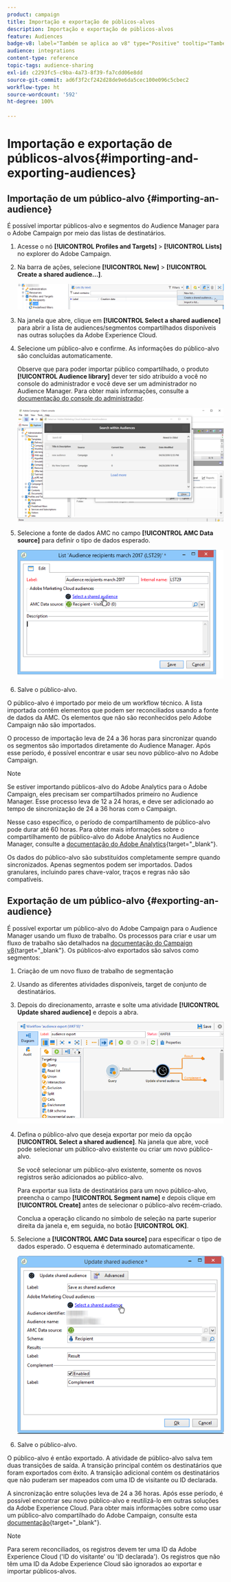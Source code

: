 ```yaml
---
product: campaign
title: Importação e exportação de públicos-alvos
description: Importação e exportação de públicos-alvos
feature: Audiences
badge-v8: label="Também se aplica ao v8" type="Positive" tooltip="Também se aplica ao Campaign v8"
audience: integrations
content-type: reference
topic-tags: audience-sharing
exl-id: c2293fc5-c9ba-4a73-8f39-fa7cdd06e8dd
source-git-commit: ad6f3f2cf242d28de9e6da5cec100e096c5cbec2
workflow-type: ht
source-wordcount: '592'
ht-degree: 100%

---
```



# Importação e exportação de públicos-alvos{#importing-and-exporting-audiences}



## Importação de um público-alvo {#importing-an-audience}

É possível importar públicos-alvo e segmentos do Audience Manager para o Adobe Campaign por meio das listas de destinatários.

1. Acesse o nó **[!UICONTROL Profiles and Targets]** > **[!UICONTROL Lists]** no explorer do Adobe Campaign.
1. Na barra de ações, selecione **[!UICONTROL New]** > **[!UICONTROL Create a shared audience...]**.

   ![](assets/aam_import_audience.png)

1. Na janela que abre, clique em **[!UICONTROL Select a shared audience]** para abrir a lista de audiences/segmentos compartilhados disponíveis nas outras soluções da Adobe Experience Cloud.
1. Selecione um público-alvo e confirme. As informações do público-alvo são concluídas automaticamente.

   Observe que para poder importar público compartilhado, o produto **[!UICONTROL Audience library]** dever ter sido atribuído a você no console do administrador e você deve ser um administrador no Audience Manager. Para obter mais informações, consulte a [documentação do console do administrador](https://helpx.adobe.com/br/enterprise/admin-guide.html).

   ![](assets/aam_import_audience_3.png)

1. Selecione a fonte de dados AMC no campo **[!UICONTROL AMC Data source]** para definir o tipo de dados esperado.

   ![](assets/aam_import_audience_2.png)

1. Salve o público-alvo.

O público-alvo é importado por meio de um workflow técnico. A lista importada contém elementos que podem ser reconciliados usando a fonte de dados da AMC. Os elementos que não são reconhecidos pelo Adobe Campaign não são importados.

O processo de importação leva de 24 a 36 horas para sincronizar quando os segmentos são importados diretamente do Audience Manager. Após esse período, é possível encontrar e usar seu novo público-alvo no Adobe Campaign.

>[!NOTE]
>
>Se estiver importando públicos-alvo do Adobe Analytics para o Adobe Campaign, eles precisam ser compartilhados primeiro no Audience Manager. Esse processo leva de 12 a 24 horas, e deve ser adicionado ao tempo de sincronização de 24 a 36 horas com o Campaign.
>
>Nesse caso específico, o período de compartilhamento de público-alvo pode durar até 60 horas. Para obter mais informações sobre o compartilhamento de público-alvo do Adobe Analytics no Audience Manager, consulte a [documentação do Adobe Analytics](https://experienceleague.adobe.com/docs/analytics/components/segmentation/segmentation-workflow/seg-publish.html?lang=pt-BR){target="_blank"}.

Os dados do público-alvo são substituídos completamente sempre quando sincronizados. Apenas segmentos podem ser importados. Dados granulares, incluindo pares chave-valor, traços e regras não são compatíveis.

## Exportação de um público-alvo {#exporting-an-audience}

É possível exportar um público-alvo do Adobe Campaign para o Audience Manager usando um fluxo de trabalho. Os processos para criar e usar um fluxo de trabalho são detalhados na [documentação do Campaign v8](https://experienceleague.adobe.com/docs/campaign/automation/workflows/introduction/build-a-workflow.html?lang=pt-BR){target="_blank"}. Os públicos-alvo exportados são salvos como segmentos:

1. Criação de um novo fluxo de trabalho de segmentação
1. Usando as diferentes atividades disponíveis, target de conjunto de destinatários.
1. Depois do direcionamento, arraste e solte uma atividade **[!UICONTROL Update shared audience]** e depois a abra.

   ![](assets/aam_export_example.png)

1. Defina o público-alvo que deseja exportar por meio da opção **[!UICONTROL Select a shared audience]**. Na janela que abre, você pode selecionar um público-alvo existente ou criar um novo público-alvo.

   Se você selecionar um público-alvo existente, somente os novos registros serão adicionados ao público-alvo.

   Para exportar sua lista de destinatários para um novo público-alvo, preencha o campo **[!UICONTROL Segment name]** e depois clique em **[!UICONTROL Create]** antes de selecionar o público-alvo recém-criado.

   Conclua a operação clicando no símbolo de seleção na parte superior direita da janela e, em seguida, no botão **[!UICONTROL OK]**.

1. Selecione a **[!UICONTROL AMC Data source]** para especificar o tipo de dados esperado. O esquema é determinado automaticamente.

   ![](assets/aam_export_audience_activity.png)

1. Salve o público-alvo.

O público-alvo é então exportado. A atividade de público-alvo salva tem duas transições de saída. A transição principal contém os destinatários que foram exportados com êxito. A transição adicional contém os destinatários que não puderam ser mapeados com uma ID de visitante ou ID declarada.

A sincronização entre soluções leva de 24 a 36 horas. Após esse período, é possível encontrar seu novo público-alvo e reutilizá-lo em outras soluções da Adobe Experience Cloud. Para obter mais informações sobre como usar um público-alvo compartilhado do Adobe Campaign, consulte esta [documentação](https://experienceleague.adobe.com/pt-br/docs/core-services/interface/services/audiences/create){target="_blank"}.

>[!NOTE]
>
>Para serem reconciliados, os registros devem ter uma ID da Adobe Experience Cloud (&#39;ID do visitante&#39; ou &#39;ID declarada&#39;). Os registros que não têm uma ID da Adobe Experience Cloud são ignorados ao exportar e importar públicos-alvos.
